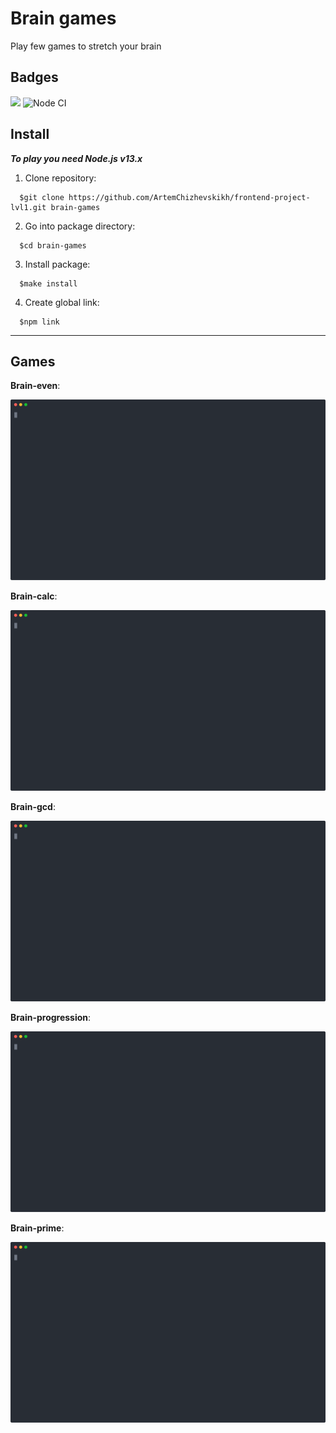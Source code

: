 # Brain games
Play few games to stretch your brain


## Badges
<a href="https://codeclimate.com/github/ArtemChizhevskikh/frontend-project-lvl1/maintainability"><img src="https://api.codeclimate.com/v1/badges/4193bb42b10417d5a457/maintainability" /></a>
![Node CI](https://github.com/ArtemChizhevskikh/frontend-project-lvl1/workflows/Node%20CI/badge.svg)


## Install

***To play you need Node.js v13.x***

1. Clone repository:
```
  $git clone https://github.com/ArtemChizhevskikh/frontend-project-lvl1.git brain-games
```
2. Go into package directory:
```
  $cd brain-games
```
3. Install package:
```
  $make install
```
4. Create global link:
```
  $npm link
```
- - - 
## Games
**Brain-even**:

![Alt text](https://github.com/ArtemChizhevskikh/projectsDemo/blob/master/brainGames/brain-even.svg)

**Brain-calc**:

![Alt text](https://github.com/ArtemChizhevskikh/projectsDemo/blob/master/brainGames/brain-calc.svg)

**Brain-gcd**:

![Alt text](https://github.com/ArtemChizhevskikh/projectsDemo/blob/master/brainGames/brain-gcd.svg)

**Brain-progression**:

![Alt text](https://github.com/ArtemChizhevskikh/projectsDemo/blob/master/brainGames/brain-progression.svg)

**Brain-prime**:

![Alt text](https://github.com/ArtemChizhevskikh/projectsDemo/blob/master/brainGames/brain-prime.svg)
